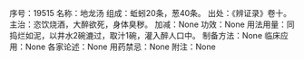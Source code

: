 序号：19515
名称：地龙汤
组成：蚯蚓20条，葱40条。
出处：《辨证录》卷十。
主治：恣饮烧酒，大醉欲死，身体臭秽。
加减：None
功效：None
用法用量：同捣烂如泥，以井水2碗漉过，取汁1碗，灌入醉人口中。
制备方法：None
临床应用：None
各家论述：None
用药禁忌：None
附注：None
